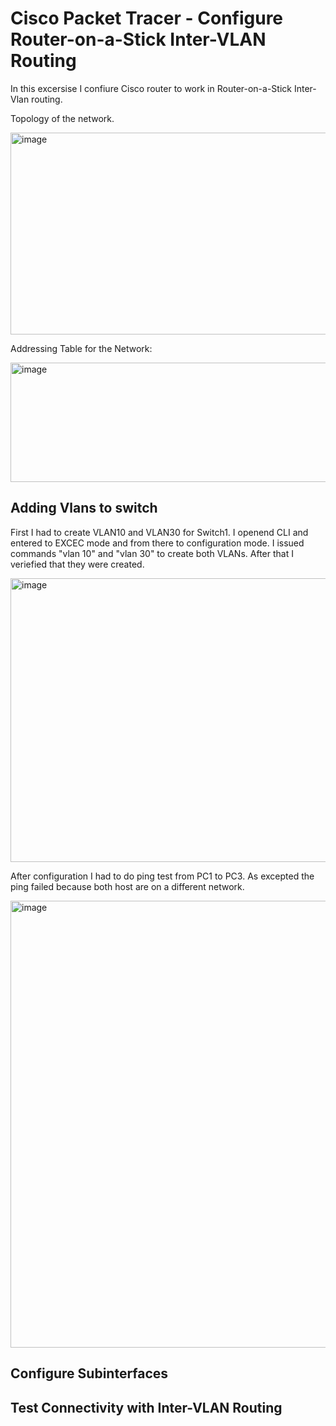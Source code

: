 # Cisco Packet Tracer - Configure Router-on-a-Stick Inter-VLAN Routing

In this excersise I confiure Cisco router to work in Router-on-a-Stick Inter-Vlan routing. 

Topology of the network. 

<img width="640" height="323" alt="image" src="https://github.com/user-attachments/assets/f644fccb-389c-480f-bbd3-517f0f31bf3d" />


Addressing Table for the Network: 

<img width="768" height="191" alt="image" src="https://github.com/user-attachments/assets/aed903c9-6707-4670-a142-57edfb1c546c" />


## Adding Vlans to switch

First I had to create VLAN10 and VLAN30 for Switch1. I openend CLI and entered to EXCEC mode and from there to configuration mode. 
I issued commands "vlan 10" and "vlan 30" to create both VLANs. After that I veriefied that they were created.

<img width="634" height="454" alt="image" src="https://github.com/user-attachments/assets/78c1ada9-0ee0-48f7-96ec-367b1c5fabf0" />

After configuration I had to do ping test from PC1 to PC3. As excepted the ping failed because both host are on a different network. 

<img width="701" height="715" alt="image" src="https://github.com/user-attachments/assets/888c4de3-ecba-4ef3-867a-5a3670bb6b8b" />


## Configure Subinterfaces 




## Test Connectivity with Inter-VLAN Routing 


